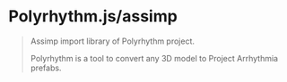 # Polyrhythm.js/assimp
> Assimp import library of Polyrhythm project.
>
> Polyrhythm is a tool to convert any 3D model to Project Arrhythmia prefabs.